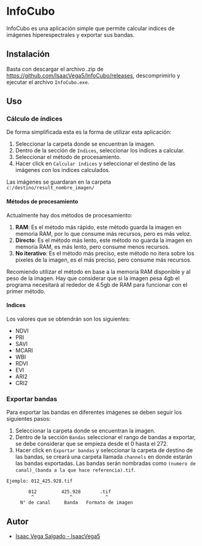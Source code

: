 # InfoCubo
InfoCubo es una aplicación simple que permite calcular indices de imágenes hiperespectrales y exportar sus bandas.

## Instalación
Basta con descargar el archivo .zip de https://github.com/IsaacVega5/InfoCubo/releases, descomprimirlo y ejecutar el archivo `InfoCubo.exe`.

## Uso

### Cálculo de índices
De forma simplificada esta es la forma de utilizar esta aplicación:
  1. Seleccionar la carpeta donde se encuentran la imagen.
  2. Dentro de la sección de `Indices`, seleccionar los indices a calcular.
  3. Seleccionar el método de procesamiento.
  4. Hacer click en `Calcular índices` y seleccionar el destino de las imágenes con los indices calculados.

Las imágenes se guardaran en la carpeta `c:/destino/result_nombre_imagen/`

#### Métodos de procesamiento
Actualmente hay dos métodos de procesamiento:
  1. **RAM**: Es el método más rápido, este método guarda la imagen en memoria RAM, por lo que consume más recursos, pero es más veloz.
  2. **Directo**: Es el método más lento, este método no guarda la imagen en memoria RAM, es más lento, pero consume menos recursos.
  3. **No iterativo**: Es el método más preciso, este método no itera sobre los pixeles de la imagen, es el más preciso, pero consume más recursos.
  
Recomiendo utilizar el método en base a la memoria RAM disponible y al peso de la imagen. Hay que considerar que si la imagen pesa 4gb el programa necesitará al rededor de 4.5gb de RAM para funcionar con el primer método.  

#### Indices 
Los valores que se obtendrán son los siguientes:
* NDVI
* PRI
* SAVI
* MCARI
* WBI
* RDVI
* EVI
* ARI2
* CRI2
  
### Exportar bandas
Para exportar las bandas en diferentes imágenes se deben seguir los siguientes pasos:
1. Seleccionar la carpeta donde se encuentran la imagen.
2. Dentro de la sección `Bandas` seleccionar el rango de bandas a exportar, se debe considerar que se empieza desde el 0 hasta el 272.
3. Hacer click en `Exportar bandas` y seleccionar la carpeta de destino de las bandas, se creará una carpeta llamada `channels` en donde estarán las bandas exportadas. Las bandas serán nombradas como `(numero de canal)_(banda a la que hace referencia).tif`.
   
```	
Ejemplo: 012_425.928.tif

        012         425.928       .tif
         ^             ^            ^
     N° de canal     Banda   Formato de imagen
```

## Autor
- [Isaac Vega Salgado - IsaacVega5](https://github.com/IsaacVega5)
